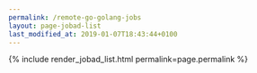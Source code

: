 ```yaml
---
permalink: /remote-go-golang-jobs
layout: page-jobad-list
last_modified_at: 2019-01-07T18:43:44+0100
---
```

{% include render_jobad_list.html permalink=page.permalink %}
